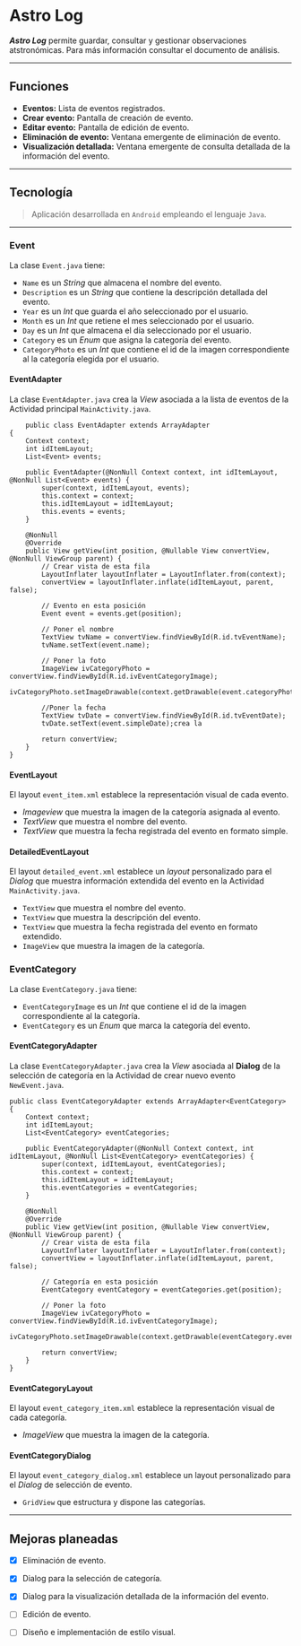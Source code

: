# Astro Log

***Astro Log*** permite guardar, consultar y gestionar observaciones atstronómicas. Para más información consultar el documento de análisis.

---

## Funciones
- **Eventos:** Lista de eventos registrados.
- **Crear evento:** Pantalla de creación de evento.
- **Editar evento:** Pantalla de edición de evento.
- **Eliminación de evento:** Ventana emergente de eliminación de evento.
- **Visualización detallada:** Ventana emergente de consulta detallada de la información del evento.

---

## Tecnología
>Aplicación desarrollada en `Android` empleando el lenguaje `Java`.

---

### Event
La clase `Event.java` tiene:

- `Name` es un *String* que almacena el nombre del evento.
- `Description` es un *String* que contiene la descripción detallada del evento.
- `Year` es un *Int* que guarda el año seleccionado por el usuario.
- `Month` es un *Int* que retiene el mes seleccionado por el usuario.
- `Day` es un *Int* que almacena el día seleccionado por el usuario.
- `Category` es un *Enum* que asigna la categoría del evento.
- `CategoryPhoto` es un *Int* que contiene el id de la imagen correspondiente al la categoría elegida por el usuario.

#### EventAdapter
La clase `EventAdapter.java` crea la *View* asociada a la lista de eventos de la Actividad principal `MainActivity.java`.

```
    public class EventAdapter extends ArrayAdapter
{
    Context context;
    int idItemLayout;
    List<Event> events;

    public EventAdapter(@NonNull Context context, int idItemLayout, @NonNull List<Event> events) {
        super(context, idItemLayout, events);
        this.context = context;
        this.idItemLayout = idItemLayout;
        this.events = events;
    }

    @NonNull
    @Override
    public View getView(int position, @Nullable View convertView, @NonNull ViewGroup parent) {
        // Crear vista de esta fila
        LayoutInflater layoutInflater = LayoutInflater.from(context);
        convertView = layoutInflater.inflate(idItemLayout, parent, false);

        // Evento en esta posición
        Event event = events.get(position);

        // Poner el nombre
        TextView tvName = convertView.findViewById(R.id.tvEventName);
        tvName.setText(event.name);

        // Poner la foto
        ImageView ivCategoryPhoto = convertView.findViewById(R.id.ivEventCategoryImage);
        ivCategoryPhoto.setImageDrawable(context.getDrawable(event.categoryPhoto));

        //Poner la fecha
        TextView tvDate = convertView.findViewById(R.id.tvEventDate);
        tvDate.setText(event.simpleDate);crea la 

        return convertView;
    }
}
```

#### EventLayout
El layout `event_item.xml` establece la representación visual de cada evento.

- *Imageview* que muestra la imagen de la categoría asignada al evento.
- *TextView* que muestra el nombre del evento.
- *TextView* que muestra la fecha registrada del evento en formato simple.

#### DetailedEventLayout
El layout `detailed_event.xml` establece un *layout* personalizado para el *Dialog* que muestra información extendida del evento en la Actividad `MainActivity.java`.

- `TextView` que muestra el nombre del evento.
- `TextView` que muestra la descripción del evento.
- `TextView` que muestra la fecha registrada del evento en formato extendido.
- `ImageView` que muestra la imagen de la categoría.

### EventCategory
La clase `EventCategory.java` tiene:

- `EventCategoryImage` es un *Int* que contiene el id de la imagen correspondiente al la categoría.
- `EventCategory` es un *Enum* que marca la categoría del evento.

#### EventCategoryAdapter
La clase `EventCategoryAdapter.java` crea la *View* asociada al **Dialog** de la selección de categoría en la Actividad de crear nuevo evento `NewEvent.java`.

```
public class EventCategoryAdapter extends ArrayAdapter<EventCategory> {
    Context context;
    int idItemLayout;
    List<EventCategory> eventCategories;

    public EventCategoryAdapter(@NonNull Context context, int idItemLayout, @NonNull List<EventCategory> eventCategories) {
        super(context, idItemLayout, eventCategories);
        this.context = context;
        this.idItemLayout = idItemLayout;
        this.eventCategories = eventCategories;
    }

    @NonNull
    @Override
    public View getView(int position, @Nullable View convertView, @NonNull ViewGroup parent) {
        // Crear vista de esta fila
        LayoutInflater layoutInflater = LayoutInflater.from(context);
        convertView = layoutInflater.inflate(idItemLayout, parent, false);

        // Categoría en esta posición
        EventCategory eventCategory = eventCategories.get(position);

        // Poner la foto
        ImageView ivCategoryPhoto = convertView.findViewById(R.id.ivEventCategoryImage);
        ivCategoryPhoto.setImageDrawable(context.getDrawable(eventCategory.eventCategoryImage));

        return convertView;
    }
}
```

#### EventCategoryLayout
El layout `event_category_item.xml` establece la representación visual de cada categoría.

- *ImageView* que muestra la imagen de la categoría.

#### EventCategoryDialog
El layout `event_category_dialog.xml` establece un layout personalizado para el *Dialog* de selección de evento.

- `GridView` que estructura y dispone las categorías.

---

## Mejoras planeadas
- [x] Eliminación de evento.
- [x] Dialog para la selección de categoría.
- [x] Dialog para la visualización detallada de la información del evento.
- [ ] Edición de evento.
- [ ] Diseño e implementación de estilo visual.

